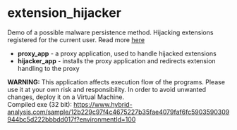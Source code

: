 # extension_hijacker
Demo of a possible malware persistence method. Hijacking extensions registered for the current user. Read more [here](https://speakerdeck.com/hshrzd/wicked-malware-persistence-methods?slide=50)

+ <b>proxy_app</b> - a proxy application, used to handle hijacked extensions
+ <b>hijacker_app</b> - installs the proxy application and redirects extension handling to the proxy

<b>WARNING:</b> This application affects execution flow of the programs. Please use it at your own risk and responsibility. In order to avoid unwanted changes, deploy it on a Virtual Machine.<br/>
Compiled exe (32 bit): https://www.hybrid-analysis.com/sample/12b229c97f4c4675227b35fae4079faf6fc5903590309944bc5d222bbbdd017f?environmentId=100

